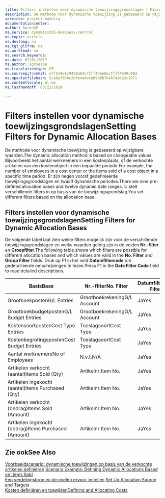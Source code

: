 ```yaml
---
title: Filters instellen voor dynamische toewijzingsgrondslagen | Microsoft Docs
description: De methode voor dynamische toewijzing is gebaseerd op wijzigbare waarden. Bijvoorbeeld het aantal werknemers in een kostenplaats, of de verkochte artikelen van een kostenobject in een bepaalde periode. Er zijn negen vooraf gedefinieerde toewijzingsgrondslagen en twaalf dynamische periodes. U stelt verschillende filters in op basis van de toewijzingsgrondslag.
services: project-madeira
documentationcenter: 
author: SorenGP
ms.service: dynamics365-business-central
ms.topic: article
ms.devlang: na
ms.tgt_pltfrm: na
ms.workload: na
ms.search.keywords: 
ms.date: 07/01/2017
ms.author: sgroespe
ms.translationtype: HT
ms.sourcegitcommit: d7fb34e1c9428a64c71ff47be8bcff174649c00d
ms.openlocfilehash: 5ca8e7008c2bfe4a9abeb9d9b7b467a38e2c1971
ms.contentlocale: nl-be
ms.lasthandoff: 03/22/2018

---
```

# <a name="setting-filters-for-dynamic-allocation-bases"></a><span data-ttu-id="a92b7-106">Filters instellen voor dynamische toewijzingsgrondslagen</span><span class="sxs-lookup"><span data-stu-id="a92b7-106">Setting Filters for Dynamic Allocation Bases</span></span>
<span data-ttu-id="a92b7-107">De methode voor dynamische toewijzing is gebaseerd op wijzigbare waarden.</span><span class="sxs-lookup"><span data-stu-id="a92b7-107">The dynamic allocation method is based on changeable values.</span></span> <span data-ttu-id="a92b7-108">Bijvoorbeeld het aantal werknemers in een kostenplaats, of de verkochte artikelen van een kostenobject in een bepaalde periode.</span><span class="sxs-lookup"><span data-stu-id="a92b7-108">For example, the number of employees in a cost center or the items sold of a cost object in a specific time period.</span></span> <span data-ttu-id="a92b7-109">Er zijn negen vooraf gedefinieerde toewijzingsgrondslagen en twaalf dynamische periodes.</span><span class="sxs-lookup"><span data-stu-id="a92b7-109">There are nine pre-defined allocation bases and twelve dynamic date ranges.</span></span> <span data-ttu-id="a92b7-110">U stelt verschillende filters in op basis van de toewijzingsgrondslag.</span><span class="sxs-lookup"><span data-stu-id="a92b7-110">You set different filters based on the allocation base.</span></span>  

## <a name="setting-filters-for-dynamic-allocation-bases"></a><span data-ttu-id="a92b7-111">Filters instellen voor dynamische toewijzingsgrondslagen</span><span class="sxs-lookup"><span data-stu-id="a92b7-111">Setting Filters for Dynamic Allocation Bases</span></span>  
 <span data-ttu-id="a92b7-112">De volgende tabel laat zien welke filters mogelijk zijn voor de verschillende toewijzingsgrondslagen en welke waarden geldig zijn in de velden **Nr.-filter** en **Groepfilter**.</span><span class="sxs-lookup"><span data-stu-id="a92b7-112">The following table shows which filters are possible for different allocation bases and which values are valid in the **No. Filter** and **Group Filter** fields.</span></span> <span data-ttu-id="a92b7-113">Druk op F1 in het veld **Datumfiltercode** om gedetailleerde omschrijvingen te lezen.</span><span class="sxs-lookup"><span data-stu-id="a92b7-113">Press F1 in the **Date Filter Code** field to read detailed descriptions.</span></span>  

|<span data-ttu-id="a92b7-114">**Basis**</span><span class="sxs-lookup"><span data-stu-id="a92b7-114">**Base**</span></span>|<span data-ttu-id="a92b7-115">**Nr.-filter**</span><span class="sxs-lookup"><span data-stu-id="a92b7-115">**No. Filter**</span></span>|<span data-ttu-id="a92b7-116">**Datumfiltercode**</span><span class="sxs-lookup"><span data-stu-id="a92b7-116">**Date Filter Code**</span></span>|<span data-ttu-id="a92b7-117">**Kostenplaatsfilter**</span><span class="sxs-lookup"><span data-stu-id="a92b7-117">**Cost Center Filter**</span></span>|<span data-ttu-id="a92b7-118">**Kostenobjectfilter**</span><span class="sxs-lookup"><span data-stu-id="a92b7-118">**Cost Object Filter**</span></span>|<span data-ttu-id="a92b7-119">**Groepfilter**</span><span class="sxs-lookup"><span data-stu-id="a92b7-119">**Group Filter**</span></span>|  
|--------------|----------------------------------------|----------------------------------------------|------------------------------------------------|------------------------------------------------|------------------------------------------|  
|<span data-ttu-id="a92b7-120">Grootboekposten</span><span class="sxs-lookup"><span data-stu-id="a92b7-120">G/L Entries</span></span>|<span data-ttu-id="a92b7-121">Grootboekrekening</span><span class="sxs-lookup"><span data-stu-id="a92b7-121">G/L Account</span></span>|<span data-ttu-id="a92b7-122">Ja</span><span class="sxs-lookup"><span data-stu-id="a92b7-122">Yes</span></span>|<span data-ttu-id="a92b7-123">Ja</span><span class="sxs-lookup"><span data-stu-id="a92b7-123">Yes</span></span>|<span data-ttu-id="a92b7-124">Ja</span><span class="sxs-lookup"><span data-stu-id="a92b7-124">Yes</span></span>|<span data-ttu-id="a92b7-125">N.v.t.</span><span class="sxs-lookup"><span data-stu-id="a92b7-125">N/A</span></span>|  
|<span data-ttu-id="a92b7-126">Grootboekbudgetposten</span><span class="sxs-lookup"><span data-stu-id="a92b7-126">G/L Budget Entries</span></span>|<span data-ttu-id="a92b7-127">Grootboekrekening</span><span class="sxs-lookup"><span data-stu-id="a92b7-127">G/L Account</span></span>|<span data-ttu-id="a92b7-128">Ja</span><span class="sxs-lookup"><span data-stu-id="a92b7-128">Yes</span></span>|<span data-ttu-id="a92b7-129">Ja</span><span class="sxs-lookup"><span data-stu-id="a92b7-129">Yes</span></span>|<span data-ttu-id="a92b7-130">Ja</span><span class="sxs-lookup"><span data-stu-id="a92b7-130">Yes</span></span>|<span data-ttu-id="a92b7-131">Budgetnaam</span><span class="sxs-lookup"><span data-stu-id="a92b7-131">G/L Budget Name</span></span>|  
|<span data-ttu-id="a92b7-132">Kostensoortposten</span><span class="sxs-lookup"><span data-stu-id="a92b7-132">Cost Type Entries</span></span>|<span data-ttu-id="a92b7-133">Toeslagsoort</span><span class="sxs-lookup"><span data-stu-id="a92b7-133">Cost Type</span></span>|<span data-ttu-id="a92b7-134">Ja</span><span class="sxs-lookup"><span data-stu-id="a92b7-134">Yes</span></span>|<span data-ttu-id="a92b7-135">Ja</span><span class="sxs-lookup"><span data-stu-id="a92b7-135">Yes</span></span>|<span data-ttu-id="a92b7-136">Ja</span><span class="sxs-lookup"><span data-stu-id="a92b7-136">Yes</span></span>|<span data-ttu-id="a92b7-137">N.v.t.</span><span class="sxs-lookup"><span data-stu-id="a92b7-137">N/A</span></span>|  
|<span data-ttu-id="a92b7-138">Kostenbegrotingsposten</span><span class="sxs-lookup"><span data-stu-id="a92b7-138">Cost Budget Entries</span></span>|<span data-ttu-id="a92b7-139">Toeslagsoort</span><span class="sxs-lookup"><span data-stu-id="a92b7-139">Cost Type</span></span>|<span data-ttu-id="a92b7-140">Ja</span><span class="sxs-lookup"><span data-stu-id="a92b7-140">Yes</span></span>|<span data-ttu-id="a92b7-141">Ja</span><span class="sxs-lookup"><span data-stu-id="a92b7-141">Yes</span></span>|<span data-ttu-id="a92b7-142">Ja</span><span class="sxs-lookup"><span data-stu-id="a92b7-142">Yes</span></span>|<span data-ttu-id="a92b7-143">Budget</span><span class="sxs-lookup"><span data-stu-id="a92b7-143">Budget Name</span></span>|  
|<span data-ttu-id="a92b7-144">Aantal werknemers</span><span class="sxs-lookup"><span data-stu-id="a92b7-144">No of Employees</span></span>|<span data-ttu-id="a92b7-145">N.v.t.</span><span class="sxs-lookup"><span data-stu-id="a92b7-145">N/A</span></span>|<span data-ttu-id="a92b7-146">Ja</span><span class="sxs-lookup"><span data-stu-id="a92b7-146">Yes</span></span>|<span data-ttu-id="a92b7-147">Ja</span><span class="sxs-lookup"><span data-stu-id="a92b7-147">Yes</span></span>|<span data-ttu-id="a92b7-148">Ja</span><span class="sxs-lookup"><span data-stu-id="a92b7-148">Yes</span></span>|<span data-ttu-id="a92b7-149">N.v.t.</span><span class="sxs-lookup"><span data-stu-id="a92b7-149">N/A</span></span>|  
|<span data-ttu-id="a92b7-150">Artikelen verkocht (aantal)</span><span class="sxs-lookup"><span data-stu-id="a92b7-150">Items Sold (Qty)</span></span>|<span data-ttu-id="a92b7-151">Artikelnr.</span><span class="sxs-lookup"><span data-stu-id="a92b7-151">Item No.</span></span>|<span data-ttu-id="a92b7-152">Ja</span><span class="sxs-lookup"><span data-stu-id="a92b7-152">Yes</span></span>|<span data-ttu-id="a92b7-153">Ja</span><span class="sxs-lookup"><span data-stu-id="a92b7-153">Yes</span></span>|<span data-ttu-id="a92b7-154">Ja</span><span class="sxs-lookup"><span data-stu-id="a92b7-154">Yes</span></span>|<span data-ttu-id="a92b7-155">Voorraadboekingsgroep</span><span class="sxs-lookup"><span data-stu-id="a92b7-155">Inventory Posting Group</span></span>|  
|<span data-ttu-id="a92b7-156">Artikelen ingekocht (aantal)</span><span class="sxs-lookup"><span data-stu-id="a92b7-156">Items Purchased (Qty)</span></span>|<span data-ttu-id="a92b7-157">Artikelnr.</span><span class="sxs-lookup"><span data-stu-id="a92b7-157">Item No.</span></span>|<span data-ttu-id="a92b7-158">Ja</span><span class="sxs-lookup"><span data-stu-id="a92b7-158">Yes</span></span>|<span data-ttu-id="a92b7-159">Ja</span><span class="sxs-lookup"><span data-stu-id="a92b7-159">Yes</span></span>|<span data-ttu-id="a92b7-160">Ja</span><span class="sxs-lookup"><span data-stu-id="a92b7-160">Yes</span></span>|<span data-ttu-id="a92b7-161">Voorraadboekingsgroep</span><span class="sxs-lookup"><span data-stu-id="a92b7-161">Inventory Posting Group</span></span>|  
|<span data-ttu-id="a92b7-162">Artikelen verkocht (bedrag)</span><span class="sxs-lookup"><span data-stu-id="a92b7-162">Items Sold (Amount)</span></span>|<span data-ttu-id="a92b7-163">Artikelnr.</span><span class="sxs-lookup"><span data-stu-id="a92b7-163">Item No.</span></span>|<span data-ttu-id="a92b7-164">Ja</span><span class="sxs-lookup"><span data-stu-id="a92b7-164">Yes</span></span>|<span data-ttu-id="a92b7-165">Ja</span><span class="sxs-lookup"><span data-stu-id="a92b7-165">Yes</span></span>|<span data-ttu-id="a92b7-166">Ja</span><span class="sxs-lookup"><span data-stu-id="a92b7-166">Yes</span></span>|<span data-ttu-id="a92b7-167">Voorraadboekingsgroep</span><span class="sxs-lookup"><span data-stu-id="a92b7-167">Inventory Posting Group</span></span>|  
|<span data-ttu-id="a92b7-168">Artikelen ingekocht (bedrag)</span><span class="sxs-lookup"><span data-stu-id="a92b7-168">Items Purchased (Amount)</span></span>|<span data-ttu-id="a92b7-169">Artikelnr.</span><span class="sxs-lookup"><span data-stu-id="a92b7-169">Item No.</span></span>|<span data-ttu-id="a92b7-170">Ja</span><span class="sxs-lookup"><span data-stu-id="a92b7-170">Yes</span></span>|<span data-ttu-id="a92b7-171">Ja</span><span class="sxs-lookup"><span data-stu-id="a92b7-171">Yes</span></span>|<span data-ttu-id="a92b7-172">Ja</span><span class="sxs-lookup"><span data-stu-id="a92b7-172">Yes</span></span>|<span data-ttu-id="a92b7-173">Voorraadboekingsgroep</span><span class="sxs-lookup"><span data-stu-id="a92b7-173">Inventory Posting Group</span></span>|  

## <a name="see-also"></a><span data-ttu-id="a92b7-174">Zie ook</span><span class="sxs-lookup"><span data-stu-id="a92b7-174">See Also</span></span>  
 <span data-ttu-id="a92b7-175">[Voorbeeldscenario: dynamische toewijzingen op basis van de verkochte artikelen definiëren](finance-scenario-example-defining-dynamic-allocations-based-on-items-sold.md) </span><span class="sxs-lookup"><span data-stu-id="a92b7-175">[Scenario Example: Defining Dynamic Allocations Based on Items Sold](finance-scenario-example-defining-dynamic-allocations-based-on-items-sold.md) </span></span>  
 <span data-ttu-id="a92b7-176">[Een verdelingsbron en de doelen ervoor instellen](finance-how-to-set-up-allocation-source-and-targets.md) </span><span class="sxs-lookup"><span data-stu-id="a92b7-176">[Set Up Allocation Source and Targets](finance-how-to-set-up-allocation-source-and-targets.md) </span></span>  
 [<span data-ttu-id="a92b7-177">Kosten definiëren en toewijzen</span><span class="sxs-lookup"><span data-stu-id="a92b7-177">Defining and Allocating Costs</span></span>](finance-define-and-allocate-costs.md)

